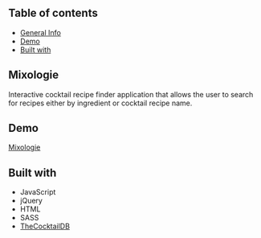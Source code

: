 ## Table of contents
* [General Info](#mixologie)
* [Demo](#demo)
* [Built with](#built-with)

## Mixologie
Interactive cocktail recipe finder application that allows the user to search for recipes either by ingredient or cocktail recipe name.

## Demo
[Mixologie](https://skarmen.github.io/mixologie/)

## Built with
  - JavaScript
  - jQuery
  - HTML 
  - SASS
  - [TheCocktailDB](https://www.thecocktaildb.com/)
